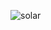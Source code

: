 ![solar](https://user-images.githubusercontent.com/94172825/144364532-b6773fc9-2f20-4cec-9dc3-b477e1a422c9.jpg)
